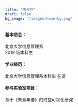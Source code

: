 ```yaml
---
title: "陈淑芬"
draft: false
bg_image: "/images/home-bg.png"
---
```


#### 基本信息：

北京大学信息管理系  
2019 级本科生

#### 学业经历：

北京大学信息管理系本科生 在读

#### 参与实验室项目：

基于《朱熹年谱》的时空可视化研究
